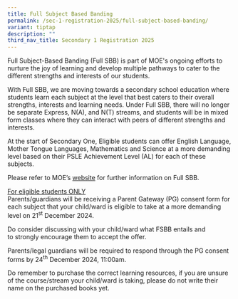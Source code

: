 ```yaml
---
title: Full Subject Based Banding
permalink: /sec-1-registration-2025/full-subject-based-banding/
variant: tiptap
description: ""
third_nav_title: Secondary 1 Registration 2025
---
```

<p>Full Subject-Based Banding (Full SBB) is part of MOE's ongoing efforts
to nurture the joy of learning and develop multiple pathways to cater to
the different strengths and interests of our students.</p>
<p>With Full SBB, we are moving towards a secondary school education where
students learn each subject at the level that best caters to their overall
strengths, interests and learning needs. Under Full SBB, there will no
longer be separate Express, N(A), and N(T) streams, and students will be
in mixed form classes where they can interact with peers of different strengths
and interests.</p>
<p>At the start of Secondary One, Eligible students can offer&nbsp;English
Language, Mother Tongue Languages, Mathematics and Science&nbsp;at a more
demanding level based on their PSLE Achievement Level (AL) for each of
these subjects.</p>
<p>Please refer to MOE’s <a href="https://www.moe.gov.sg/microsites/psle-fsbb/full-subject-based-banding/main.html" rel="noopener noreferrer nofollow" target="_blank">website</a> for
further information on Full SBB.</p>
<p><u>For eligible students ONLY</u>
<br>Parents/guardians will be receiving a&nbsp;Parent Gateway (PG) consent
form&nbsp;for each subject&nbsp;that your child/ward is eligible to take
at a more demanding level on&nbsp;21<sup>st</sup> December 2024.&nbsp;</p>
<p>Do&nbsp;consider discussing with your&nbsp;child/ward&nbsp;what FSBB entails
and to&nbsp;strongly encourage them to accept the offer.&nbsp;</p>
<p>Parents/legal guardians will be required to respond through the PG consent
forms by&nbsp;24<sup>th</sup> December 2024, 11:00am.</p>
<p>Do remember to purchase the correct learning resources, if you are unsure
of the course/stream your child/ward is taking, please do not write their
name on the purchased books yet.</p>